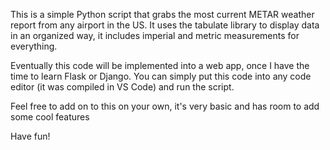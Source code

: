 This is a simple Python script that grabs the most current METAR weather report from any airport in the US. It uses the tabulate library to display data in an organized way, it includes imperial and metric measurements for everything.

Eventually this code will be implemented into a web app, once I have the time to learn Flask or Django. You can simply put this code into any code editor (it was compiled in VS Code) and run the script.

Feel free to add on to this on your own, it's very basic and has room to add some cool features

Have fun!
